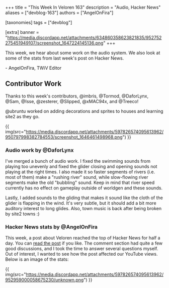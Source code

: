 +++
title = "This Week In Veloren 163"
description = "Audio, Hacker News"
aliases = ["devblog-163"]
authors = ["AngelOnFira"]

[taxonomies]
tags = ["devblog"]

[extra]
banner = "https://media.discordapp.net/attachments/634860358623821835/952752275451949107/screenshot_1647224145136.png"
+++

This week, we hear about some work on the audio system. We also look at some of
the stats from last week's post on Hacker News.

\- AngelOnFira, TWiV Editor

## Contributor Work

Thanks to this week's contributors, @imbris, @Tormod, @DaforLynx, @Sam, @Isse,
@zesterer, @Slipped, @xMAC94x, and @Treeco!

@ubruntu worked on adding decorations and sprites to houses and learning site2
as they go.

{{
  img(src="https://media.discordapp.net/attachments/597826574095613962/950797998382784553/screenshot_1646461498968.png")
}}

### Audio work by @DaforLynx

I've merged a bunch of audio work. I fixed the swimming sounds from playing too
unevenly and fixed the glider closing and opening sounds not playing at the
right times. I also made it so faster segments of rivers (i.e. most of them)
make a "rushing river" sound, while slow-flowing river segments make the old
"bubbling" sound. Keep in mind that river speed currently has no effect on
gameplay outside of worldgen and these sounds.

Lastly, I added sounds to the gliding that makes it sound like the cloth of the
glider is flapping in the wind. It's very subtle, but it should add a bit more
auditory interest to long glides. Also, town music is back after being broken by
site2 towns :)

### Hacker News stats by @AngelOnFira

This week, a post about Veloren reached the top of Hacker News for half a day.
You can [read the post](https://news.ycombinator.com/item?id=30667022) if you
like. The comment section had quite a few good discussions, and I took the time
to answer several questions myself. Out of interest, I wanted to see how the
post affected our YouTube views. Below is an image of the stats:

{{
  img(src="https://media.discordapp.net/attachments/597826574095613962/952959000058675230/unknown.png")
}}
